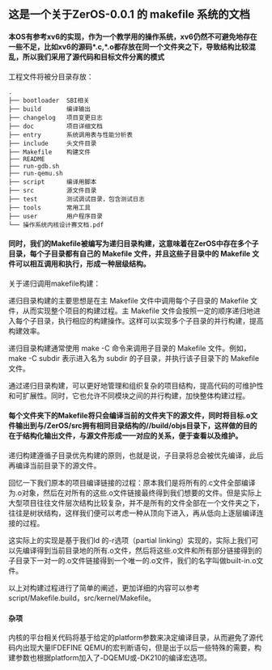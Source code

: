 


## 这是一个关于ZerOS-0.0.1 的 makefile 系统的文档

#### 本OS有参考xv6的实现，作为一个教学用的操作系统，xv6仍然不可避免地存在一些不足，比如xv6的源码*.c,*.o都存放在同一个文件夹之下，导致结构比较混乱，所以我们采用了源代码和目标文件分离的模式

工程文件将被分目录存放：

```
.
├── bootloader  SBI相关
├── build       编译输出
├── changelog   项目变更日志
├── doc         项目详细文档
├── entry       系统调用表与性能分析表
├── include     头文件目录
├── Makefile    构建文件
├── README
├── run-gdb.sh  
├── run-qemu.sh
├── script      编译用脚本
├── src         源文件目录
├── test        测试调试目录，包含测试日志
├── tools       常用工具
├── user        用户程序目录
└── 操作系统内核设计赛文档.pdf
```


#### 同时，我们的Makefile被编写为递归目录构建，这意味着在ZerOS中存在多个子目录，每个子目录都有自己的 Makefile 文件，并且这些子目录中的 Makefile 文件可以相互调用和执行，形成一种层级结构。

关于递归调用makefile构建：

递归目录构建的主要思想是在主 Makefile 文件中调用每个子目录的 Makefile 文件，从而实现整个项目的构建过程。主 Makefile 文件会按照一定的顺序递归地进入每个子目录，执行相应的构建操作。这样可以实现多个子目录的并行构建，提高构建效率。

递归目录构建通常使用 make -C 命令来调用子目录的 Makefile 文件。例如，make -C subdir 表示进入名为 subdir 的子目录，并执行该子目录下的 Makefile 文件。

通过递归目录构建，可以更好地管理和组织复杂的项目结构，提高代码的可维护性和可扩展性。同时，它也允许不同模块之间的并行构建，加快整体构建过程。


#### 每个文件夹下的Makefile将只会编译当前的文件夹下的源文件，同时将目标.o文件输出到与/ZerOS/src拥有相同目录结构的//build/objs目录下，这样做的目的在于结构化输出文件，与源文件形成一一对应的关系，便于查看以及维护。

递归构建遵循子目录优先构建的原则，也就是说，子目录将总会被优先编译，此后再编译当前目录下的源文件。

回忆一下我们原本的项目编译链接的过程：原本我们是将所有的.c文件全部编译为.o对象，然后在对所有的这些.o文件链接最终得到我们想要的文件。但是实际上大型项目往往文件层次结构比较复杂，并不是所有的文件全部在一个文件夹之下，往往是树状结构，这样我们便可以考虑一种从顶向下进入，再从低向上逐层编译连接的过程。

这实际上的实现是基于我们ld 的-r选项（partial linking）实现的，实际上我们可以先编译得到当前目录地的所有.o文件，然后将这些.o文件和所有部分链接得到的子目录下一对一的.o文件链接得到一个唯一的.o文件，我们的名字叫做built-in.o文件。


以上对构建过程进行了简单的阐述，更加详细的内容可以参考script/Makefile.build，src/kernel/Makefile。

#### 杂项

内核的平台相关代码将基于给定的platform参数来决定编译目录，从而避免了源代码内出现大量IFDEFINE QEMU的宏判断语句，但是出于以后一些特殊的需要，构建参数也根据platform加入了-DQEMU或-DK210的编译宏选项。



